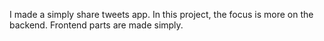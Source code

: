 I made a simply share tweets app. In this project, the focus is more on the backend. Frontend parts are made simply.
